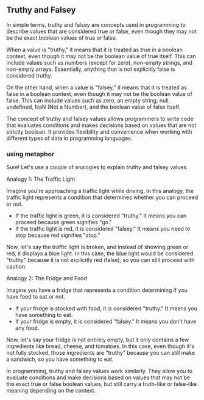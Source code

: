 ## Truthy and Falsey
  In simple terms, truthy and falsey are concepts used in programming to describe values that are considered true or false, even though they may not be the exact boolean values of true or false.

  When a value is "truthy," it means that it is treated as true in a boolean context, even though it may not be the boolean value of true itself. This can include values such as numbers (except for zero), non-empty strings, and non-empty arrays. Essentially, anything that is not explicitly false is considered truthy.

  On the other hand, when a value is "falsey," it means that it is treated as false in a boolean context, even though it may not be the boolean value of false. This can include values such as zero, an empty string, null, undefined, NaN (Not a Number), and the boolean value of false itself.

  The concept of truthy and falsey values allows programmers to write code that evaluates conditions and makes decisions based on values that are not strictly boolean. It provides flexibility and convenience when working with different types of data in programming languages.

  ### using metaphor

  Sure! Let's use a couple of analogies to explain truthy and falsey values.

  Analogy 1: The Traffic Light

  Imagine you're approaching a traffic light while driving. In this analogy, the traffic light represents a condition that determines whether you can proceed or not.

  - If the traffic light is green, it is considered "truthy." It means you can proceed because green signifies "go."
  - If the traffic light is red, it is considered "falsey." It means you need to stop because red signifies "stop."

  Now, let's say the traffic light is broken, and instead of showing green or red, it displays a blue light. In this case, the blue light would be considered "truthy" because it is not explicitly red (false), so you can still proceed with caution.

  Analogy 2: The Fridge and Food

  Imagine you have a fridge that represents a condition determining if you have food to eat or not.

  - If your fridge is stocked with food, it is considered "truthy." It means you have something to eat.
  - If your fridge is empty, it is considered "falsey." It means you don't have any food.

  Now, let's say your fridge is not entirely empty, but it only contains a few ingredients like bread, cheese, and tomatoes. In this case, even though it's not fully stocked, those ingredients are "truthy" because you can still make a sandwich, so you have something to eat.

  In programming, truthy and falsey values work similarly. They allow you to evaluate conditions and make decisions based on values that may not be the exact true or false boolean values, but still carry a truth-like or false-like meaning depending on the context.


